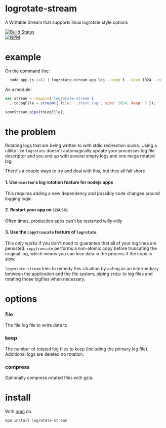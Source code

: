 logrotate-stream
================

A Writable Stream that supports linux logrotate style options

[![Build Status](https://travis-ci.org/dstokes/logrotate-stream.png)](https://travis-ci.org/dstokes/logrotate-stream)  
[![NPM](https://nodei.co/npm/logrotate-stream.png?downloads=true)](https://nodei.co/npm/logrotate-stream/)  

example
=======
On the command line:
``` sh
  node app.js 2>&1 | logrotate-stream app.log --keep 3 --size 1024 --compress
```

As a module:
``` js
var stream = require('logrotate-stream')
  , toLogFile = stream({ file: './test.log', size: 1024, keep: 3 });

someStream.pipe(toLogFile);
```

the problem
===========
Rotating logs that are being written to with stdio redirection sucks. Using a
utility like `logrotate` doesn't automagically update your processes log file 
descriptor and you end up with several empty logs and one mega rotated log.

There's a couple ways to try and deal with this, but they all fall short:
#### 1. Use `winston`'s log rotation feature for nodejs apps

This requires adding a new dependency and possibly code changes around logging
logic.

#### 2. Restart your app on `SIGUSR1`

Often times, production apps can't be restarted willy-nilly

#### 3. Use the `copytruncate` feature of `logrotate`

This only works if you don't need to guarantee that all of your log lines are
persisted. `copytruncate` performs a non-atomic copy before truncating the
original log, which means you can lose data in the process if the copy is slow.

`logrotate-stream` tries to remedy this situation by acting as an intermediary
between the application and the file system, piping `stdin` to log files and
rotating those logfiles when necessary.

options
=======

### file
The file log file to write data to.

### keep
The number of rotated log files to keep (including the primary log file). 
Additional logs are deleted no rotation.

### compress
Optionally compress rotated files with gzip.

install
=======

With [npm](http://npmjs.org) do:

```
npm install logrotate-stream
```
